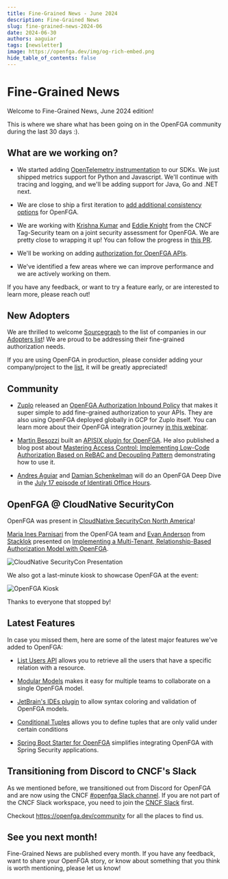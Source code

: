 ```yaml
---
title: Fine-Grained News - June 2024
description: Fine-Grained News
slug: fine-grained-news-2024-06
date: 2024-06-30
authors: aaguiar
tags: [newsletter]
image: https://openfga.dev/img/og-rich-embed.png
hide_table_of_contents: false
---
```

# Fine-Grained News

Welcome to Fine-Grained News, June 2024 edition! 

This is where we share what has been going on in the OpenFGA community during the last 30 days :).

## What are we working on?

- We started adding [OpenTelemetry instrumentation](https://github.com/openfga/roadmap/issues/41) to our SDKs. We just shipped metrics support for Python and Javascript. We'll continue with tracing and logging, and we'll be adding support for Java, Go and .NET next.

- We are close to ship a first iteration to [add additional consistency options](https://github.com/orgs/openfga/projects/1?pane=issue&itemId=49635084) for OpenFGA.

- We are working with [Krishna Kumar](https://github.com/krishnakv) and [Eddie Knight](https://github.com/eddie-knight) from the CNCF Tag-Security team on a joint security assessment for OpenFGA. We are pretty close to wrapping it up! You can follow the progress in [this PR](https://github.com/cncf/tag-security/pull/1289).

- We'll be working on adding [authorization for OpenFGA APIs](https://github.com/openfga/roadmap/issues/30).

- We've identified a few areas where we can improve performance and we are actively working on them.

If you have any feedback, or want to try a feature early, or are interested to learn more, please reach out!

## New Adopters

We are thrilled to welcome [Sourcegraph](https://sourcegraph.com/) to the list of companies in our [Adopters list](https://github.com/openfga/community/blob/main/ADOPTERS.md)! We are proud to be addressing their fine-grained authorization needs.

If you are using OpenFGA in production, please consider adding your company/project to the [list](https://github.com/openfga/community/blob/main/ADOPTERS.md), it will be greatly appreciated!

## Community

- [Zuplo](https://zuplo.com) released an [OpenFGA Authorization Inbound Policy](https://zuplo.com/docs/policies/openfga-authz-inbound) that makes it super simple to add fine-grained authorization to your APIs. They are also using OpenFGA deployed globally in GCP for Zuplo itself. You can learn more about their OpenFGA integration journey [in this webinar](https://landing.zuplo.com/oktafgawebinarreg).

- [Martin Besozzi](https://github.com/embesozzi) built an [APISIX plugin for OpenFGA](https://github.com/embesozzi/apisix-authz-openfga). He also published a blog post about [Mastering Access Control: Implementing Low-Code Authorization Based on ReBAC and Decoupling Pattern](https://embesozzi.medium.com/mastering-access-control-implementing-low-code-authorization-based-on-rebac-and-decoupling-pattern-f6f54f70115e) demonstrating how to use it.

- [Andres Aguiar](https://github.com/aaguiarz) and [Damian Schenkelman](https://github.com/dschenkelman) will do an OpenFGA Deep Dive in the [July 17 episode of Identirati Office Hours](https://www.linkedin.com/feed/update/urn:li:activity:7211830083366322176/).

## OpenFGA @ CloudNative SecurityCon

OpenFGA was present in [CloudNative SecurityCon North America](https://events.linuxfoundation.org/cloudnativesecuritycon-north-america/)! 

[Maria Ines Parnisari](https://github.com/miparnisari) from the OpenFGA team and [Evan Anderson](https://github.com/evankanderson) from [Stacklok](https://stacklok.com/) presented on [Implementing a Multi-Tenant, Relationship-Based Authorization Model with OpenFGA](
https://cloudnativesecurityconna24.sched.com/event/1dCVn/implementing-a-multi-tenant-relationship-based-authorization-model-with-openfga-evan-anderson-stacklok-maria-ines-parnisari-okta). 

![CloudNative SecurityCon Presentation](../static/img/blog/fgn-2024-06-securitycon-talk.jpg)

We also got a last-minute kiosk to showcase OpenFGA at the event:

![OpenFGA Kiosk](../static/img/blog/fgn-2024-06-securitycon-booth.png)

Thanks to everyone that stopped by!

## Latest Features

In case you missed them, here are some of the latest major features we've added to OpenFGA:

- [List Users API](https://openfga.dev/blog/list-users-announcement) allows you to retrieve all the users that have a specific relation with a resource.

- [Modular Models](https://openfga.dev/blog/modular-models-announcement) makes it easy for multiple teams to collaborate on a single OpenFGA model.

- [JetBrain's IDEs plugin](https://plugins.jetbrains.com/plugin/24394-openfga) to allow syntax coloring and validation of OpenFGA models.

- [Conditional Tuples](https://openfga.dev/blog/conditional-tuples-announcement) allows you to define tuples that are only valid under certain conditions

- [Spring Boot Starter for OpenFGA](https://github.com/openfga/spring-boot-starter) simplifies integrating OpenFGA with Spring Security applications.

## Transitioning from Discord to CNCF's Slack

As we mentioned before, we transitioned out from Discord for OpenFGA and are now using the CNCF [#openfga Slack channel](https://cloud-native.slack.com/archives/C06G1NNH47N). If you are not part of the CNCF Slack workspace, you need to join the [CNCF Slack](https://slack.cncf.io) first.

Checkout https://openfga.dev/community for all the places to find us.

## See you next month!

Fine-Grained News are published every month. If you have any feedback, want to share your OpenFGA story, or know about something that you think is worth mentioning, please let us know!
